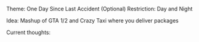 Theme: One Day Since Last Accident
(Optional) Restriction: Day and Night

Idea: Mashup of GTA 1/2 and Crazy Taxi where you deliver packages


Current thoughts:






